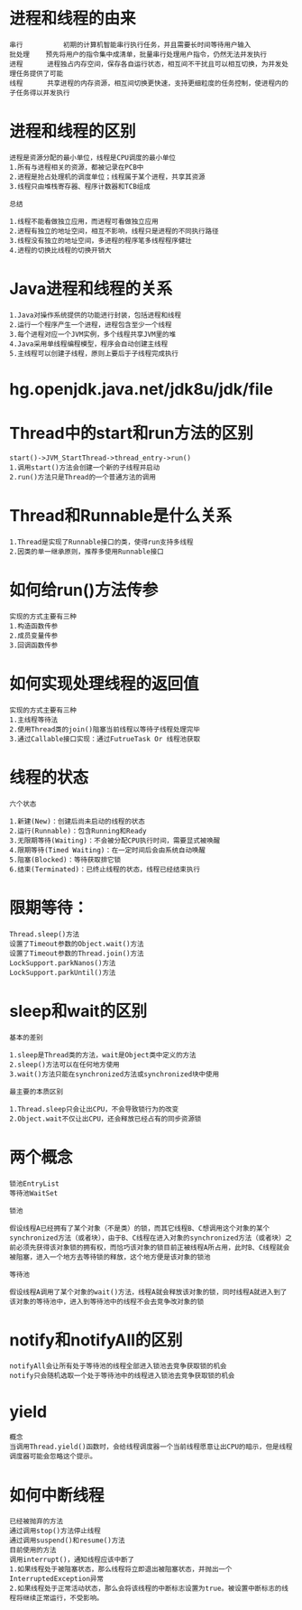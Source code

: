 

# 进程和线程的由来

    串行			初期的计算机智能串行执行任务，并且需要长时间等待用户输入
    批处理    预先将用户的指令集中成清单，批量串行处理用户指令，仍然无法并发执行
    进程      进程独占内存空间，保存各自运行状态，相互间不干扰且可以相互切换，为并发处理任务提供了可能
    线程      共享进程的内存资源，相互间切换更快速，支持更细粒度的任务控制，使进程内的子任务得以并发执行

# 进程和线程的区别

    进程是资源分配的最小单位，线程是CPU调度的最小单位
    1.所有与进程相关的资源，都被记录在PCB中
    2.进程是抢占处理机的调度单位；线程属于某个进程，共享其资源
    3.线程只由堆栈寄存器、程序计数器和TCB组成

    总结

    1.线程不能看做独立应用，而进程可看做独立应用
    2.进程有独立的地址空间，相互不影响，线程只是进程的不同执行路径
    3.线程没有独立的地址空间，多进程的程序笔多线程程序健壮
    4.进程的切换比线程的切换开销大

# Java进程和线程的关系

    1.Java对操作系统提供的功能进行封装，包括进程和线程
    2.运行一个程序产生一个进程，进程包含至少一个线程
    3.每个进程对应一个JVM实例，多个线程共享JVM里的堆
    4.Java采用单线程编程模型，程序会自动创建主线程
    5.主线程可以创建子线程，原则上要后于子线程完成执行

# hg.openjdk.java.net/jdk8u/jdk/file

# Thread中的start和run方法的区别

    start()->JVM_StartThread->thread_entry->run()
    1.调用start()方法会创建一个新的子线程并启动
    2.run()方法只是Thread的一个普通方法的调用

# Thread和Runnable是什么关系

    1.Thread是实现了Runnable接口的类，使得run支持多线程
    2.因类的单一继承原则，推荐多使用Runnable接口

# 如何给run()方法传参

    实现的方式主要有三种
    1.构造函数传参
    2.成员变量传参
    3.回调函数传参

# 如何实现处理线程的返回值

    实现的方式主要有三种
    1.主线程等待法
    2.使用Thread类的join()阻塞当前线程以等待子线程处理完毕
    3.通过Callable接口实现：通过FutrueTask Or 线程池获取

# 线程的状态

    六个状态

    1.新建(New)：创建后尚未启动的线程的状态
    2.运行(Runnable)：包含Running和Ready
    3.无限期等待(Waiting)：不会被分配CPU执行时间，需要显式被唤醒
    4.限期等待(Timed Waiting)：在一定时间后会由系统自动唤醒
    5.阻塞(Blocked)：等待获取排它锁
    6.结束(Terminated)：已终止线程的状态，线程已经结束执行

# 限期等待：

    Thread.sleep()方法
    设置了Timeout参数的Object.wait()方法
    设置了Timeout参数的Thread.join()方法
    LockSupport.parkNanos()方法
    LockSupport.parkUntil()方法

# sleep和wait的区别

    基本的差别

    1.sleep是Thread类的方法，wait是Object类中定义的方法
    2.sleep()方法可以在任何地方使用
    3.wait()方法只能在synchronized方法或synchronized块中使用

    最主要的本质区别

    1.Thread.sleep只会让出CPU，不会导致锁行为的改变
    2.Object.wait不仅让出CPU，还会释放已经占有的同步资源锁


# 两个概念

    锁池EntryList
    等待池WaitSet

    锁池

    假设线程A已经拥有了某个对象（不是类）的锁，而其它线程B、C想调用这个对象的某个synchronized方法（或者块），由于B、C线程在进入对象的synchronized方法（或者块）之前必须先获得该对象锁的拥有权，而恰巧该对象的锁目前正被线程A所占用，此时B、C线程就会被阻塞，进入一个地方去等待锁的释放，这个地方便是该对象的锁池

    等待池

    假设线程A调用了某个对象的wait()方法，线程A就会释放该对象的锁，同时线程A就进入到了该对象的等待池中，进入到等待池中的线程不会去竞争改对象的锁

# notify和notifyAll的区别

    notifyAll会让所有处于等待池的线程全部进入锁池去竞争获取锁的机会
    notify只会随机选取一个处于等待池中的线程进入锁池去竞争获取锁的机会

# yield

    概念
    当调用Thread.yield()函数时，会给线程调度器一个当前线程愿意让出CPU的暗示，但是线程调度器可能会忽略这个提示。

# 如何中断线程

    已经被抛弃的方法
    通过调用stop()方法停止线程
    通过调用suspend()和resume()方法
    目前使用的方法
    调用interrupt()，通知线程应该中断了
    1.如果线程处于被阻塞状态，那么线程将立即退出被阻塞状态，并抛出一个InterruptedException异常
    2.如果线程处于正常活动状态，那么会将该线程的中断标志设置为true。被设置中断标志的线程将继续正常运行，不受影响。
